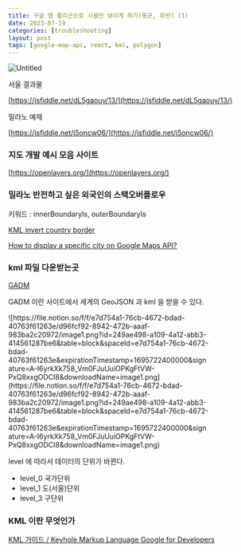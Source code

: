 ```yaml
---
title: 구글 맵 폴리곤으로 서울만 보이게 하기(동균, 유빈) (1)
date: 2023-07-19
categories: [troubleshooting]
layout: post
tags: [google-map-api, react, kml, polygon]
---
```


![Untitled](https://file.notion.so/f/s/49ae3e4f-244b-43d2-ac4e-cafb2d4b68c6/Untitled.png?id=76ef7ba9-c712-44f1-8581-45c97190b637&table=block&spaceId=e7d754a1-76cb-4672-bdad-40763f61263e&expirationTimestamp=1695700800000&signature=NXZ_pbL1LO5YQXfKAoHGLjLI231i5QkvbndGJhV2bM0&downloadName=Untitled.png)

서울 결과물

[https://jsfiddle.net/dL5gaouy/13/](https://jsfiddle.net/dL5gaouy/13/)

밀라노 예제

[https://jsfiddle.net/j5oncw06/](https://jsfiddle.net/j5oncw06/)

### 지도 개발 예시 모음 사이트

[https://openlayers.org/](https://openlayers.org/)

### 밀라노 반전하고 싶은 외국인의 스택오버플로우

키워드 : innerBoundaryIs, outerBoundaryIs

[KML invert country border](https://stackoverflow.com/questions/35242944/kml-invert-country-border)

[How to display a specific city on Google Maps API?](https://stackoverflow.com/questions/54637798/how-to-display-a-specific-city-on-google-maps-api)

### kml 파일 다운받는곳

[GADM](https://gadm.org/download_country.html)

GADM 이란 사이트에서 세계의 GeoJSON 과 kml 을 받을 수 있다.

<div markdown="block" style="width: 80%;">
![https://file.notion.so/f/f/e7d754a1-76cb-4672-bdad-40763f61263e/d96fcf92-8942-472b-aaaf-983ba2c20972/image1.png?id=249ae498-a109-4a12-abb3-414561287be6&table=block&spaceId=e7d754a1-76cb-4672-bdad-40763f61263e&expirationTimestamp=1695722400000&signature=A-I6yrkXk758_Vm0FJuUuiOPKgFtVW-PxQ8xxgODCI8&downloadName=image1.png](https://file.notion.so/f/f/e7d754a1-76cb-4672-bdad-40763f61263e/d96fcf92-8942-472b-aaaf-983ba2c20972/image1.png?id=249ae498-a109-4a12-abb3-414561287be6&table=block&spaceId=e7d754a1-76cb-4672-bdad-40763f61263e&expirationTimestamp=1695722400000&signature=A-I6yrkXk758_Vm0FJuUuiOPKgFtVW-PxQ8xxgODCI8&downloadName=image1.png)
</div>

level 에 따라서 데이터의 단위가 바뀐다.

- level_0 국가단위
- level_1 도(서울)단위
- level_3 구단위

### KML 이란 무엇인가

[KML 가이드 / Keyhole Markup Language Google for Developers](https://developers.google.com/kml/documentation/kml_tut?hl=ko)
